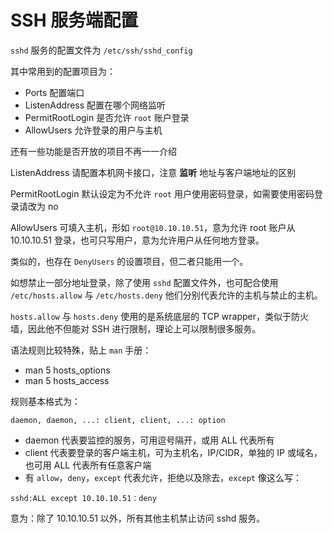 # SSH 服务端配置

`sshd` 服务的配置文件为 `/etc/ssh/sshd_config`

其中常用到的配置项目为：

- Ports 配置端口
- ListenAddress 配置在哪个网络监听
- PermitRootLogin 是否允许 `root` 账户登录
- AllowUsers 允许登录的用户与主机

还有一些功能是否开放的项目不再一一介绍

ListenAddress 请配置本机网卡接口，注意 **监听** 地址与客户端地址的区别

PermitRootLogin 默认设定为不允许 `root` 用户使用密码登录，如需要使用密码登录请改为 no

AllowUsers 可填入主机，形如 `root@10.10.10.51`，意为允许 root 账户从 10.10.10.51 登录，也可只写用户，意为允许用户从任何地方登录。

类似的，也存在 `DenyUsers` 的设置项目，但二者只能用一个。

如想禁止一部分地址登录，除了使用 `sshd` 配置文件外，也可配合使用 `/etc/hosts.allow` 与 `/etc/hosts.deny` 他们分别代表允许的主机与禁止的主机。

`hosts.allow` 与 `hosts.deny` 使用的是系统底层的 TCP wrapper，类似于防火墙，因此他不但能对 SSH 进行限制，理论上可以限制很多服务。

语法规则比较特殊，贴上 `man` 手册：

- man 5 hosts_options
- man 5 hosts_access

规则基本格式为：

```
daemon, daemon, ...: client, client, ...: option
```

- daemon 代表要监控的服务，可用逗号隔开，或用 ALL 代表所有
- client 代表要登录的客户端主机，可为主机名，IP/CIDR，单独的 IP 或域名，也可用 ALL 代表所有任意客户端
- 有 `allow`，`deny`，`except` 代表允许，拒绝以及除去，`except` 像这么写：

```
sshd:ALL except 10.10.10.51：deny
```

意为：除了 10.10.10.51 以外，所有其他主机禁止访问 sshd 服务。
